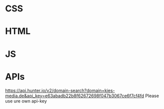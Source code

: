 # CSS

# HTML

# JS


# APIs
https://api.hunter.io/v2/domain-search?domain=kies-media.de&api_key=e63abadb22b8f62672698f047b3067ce6f7cf4fd  Please use ure own api-key
